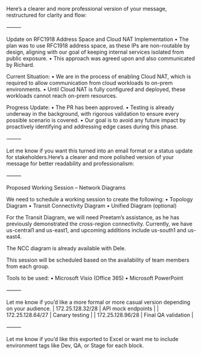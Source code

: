 Here’s a clearer and more professional version of your message, restructured for clarity and flow:

⸻

Update on RFC1918 Address Space and Cloud NAT Implementation
	•	The plan was to use RFC1918 address space, as these IPs are non-routable by design, aligning with our goal of keeping internal services isolated from public exposure.
	•	This approach was agreed upon and also communicated by Richard.

Current Situation:
	•	We are in the process of enabling Cloud NAT, which is required to allow communication from cloud workloads to on-prem environments.
	•	Until Cloud NAT is fully configured and deployed, these workloads cannot reach on-prem resources.

Progress Update:
	•	The PR has been approved.
	•	Testing is already underway in the background, with rigorous validation to ensure every possible scenario is covered.
	•	Our goal is to avoid any future impact by proactively identifying and addressing edge cases during this phase.

⸻

Let me know if you want this turned into an email format or a status update for stakeholders.Here’s a clearer and more polished version of your message for better readability and professionalism:

⸻

Proposed Working Session – Network Diagrams

We need to schedule a working session to create the following:
	•	Topology Diagram
	•	Transit Connectivity Diagram
	•	Unified Diagram (optional)

For the Transit Diagram, we will need Preetam’s assistance, as he has previously demonstrated the cross-region connectivity. Currently, we have us-central1 and us-east1, and upcoming additions include us-south1 and us-east4.

The NCC diagram is already available with Dele.

This session will be scheduled based on the availability of team members from each group.

Tools to be used:
	•	Microsoft Visio (Office 365)
	•	Microsoft PowerPoint

⸻

Let me know if you’d like a more formal or more casual version depending on your audience.
| 172.25.128.32/28     | API mock endpoints                          |
| 172.25.128.64/27     | Canary testing                              |
| 172.25.128.96/28     | Final QA validation                         |



⸻

Let me know if you’d like this exported to Excel or want me to include environment tags like Dev, QA, or Stage for each block.
